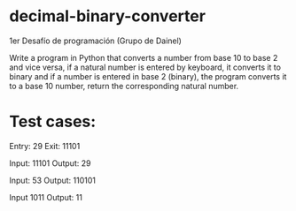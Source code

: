 # decimal-binary-converter
1er Desafío de programación (Grupo de Dainel)

Write a program in Python that converts a number from base 10 to base 2 and vice versa, if a natural number is entered by keyboard, it converts it to binary and if a number is entered in base 2 (binary), the program converts it to a base 10 number, return the corresponding natural number.

# Test cases:

  Entry: 29 Exit: 11101

  Input: 11101 Output: 29

  Input: 53 Output: 110101

  Input 1011 Output: 11

